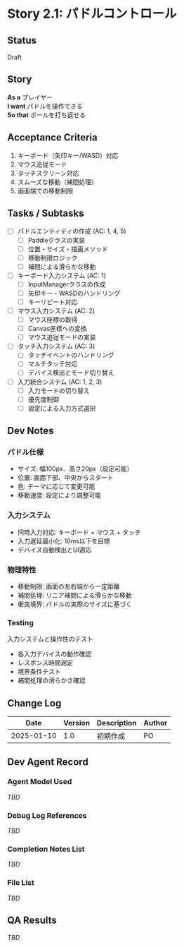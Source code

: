 # Story 2.1: パドルコントロール

## Status
Draft

## Story
**As a** プレイヤー  
**I want** パドルを操作できる  
**So that** ボールを打ち返せる

## Acceptance Criteria
1. キーボード（矢印キー/WASD）対応
2. マウス追従モード
3. タッチスクリーン対応
4. スムーズな移動（補間処理）
5. 画面端での移動制限

## Tasks / Subtasks
- [ ] パドルエンティティの作成 (AC: 1, 4, 5)
  - [ ] Paddleクラスの実装
  - [ ] 位置・サイズ・描画メソッド
  - [ ] 移動制限ロジック
  - [ ] 補間による滑らかな移動
- [ ] キーボード入力システム (AC: 1)
  - [ ] InputManagerクラスの作成
  - [ ] 矢印キー・WASDのハンドリング
  - [ ] キーリピート対応
- [ ] マウス入力システム (AC: 2)
  - [ ] マウス座標の取得
  - [ ] Canvas座標への変換
  - [ ] マウス追従モードの実装
- [ ] タッチ入力システム (AC: 3)
  - [ ] タッチイベントのハンドリング
  - [ ] マルチタッチ対応
  - [ ] デバイス検出とモード切り替え
- [ ] 入力統合システム (AC: 1, 2, 3)
  - [ ] 入力モードの切り替え
  - [ ] 優先度制御
  - [ ] 設定による入力方式選択

## Dev Notes
### パドル仕様
- サイズ: 幅100px、高さ20px（設定可能）
- 位置: 画面下部、中央からスタート
- 色: テーマに応じて変更可能
- 移動速度: 設定により調整可能

### 入力システム
- 同時入力対応: キーボード + マウス + タッチ
- 入力遅延最小化: 16ms以下を目標
- デバイス自動検出とUI適応

### 物理特性
- 移動制限: 画面の左右端から一定距離
- 補間処理: リニア補間による滑らかな移動
- 衝突境界: パドルの実際のサイズに基づく

### Testing
入力システムと操作性のテスト
- 各入力デバイスの動作確認
- レスポンス時間測定
- 境界条件テスト
- 補間処理の滑らかさ確認

## Change Log
| Date | Version | Description | Author |
|------|---------|-------------|---------|
| 2025-01-10 | 1.0 | 初期作成 | PO |

## Dev Agent Record

### Agent Model Used
_TBD_

### Debug Log References
_TBD_

### Completion Notes List
_TBD_

### File List
_TBD_

## QA Results
_TBD_